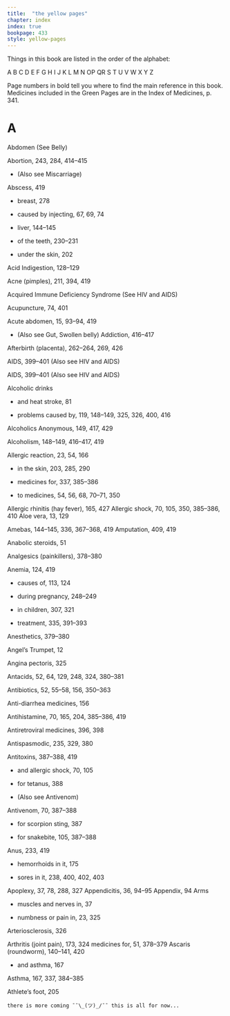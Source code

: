 ```yaml
---
title:  "the yellow pages"
chapter: index
index: true
bookpage: 433
style: yellow-pages
---
```


Things in this book are listed in the order of the alphabet:

A B C D E F G H I J K L M N OP QR S T U V W X Y Z

Page numbers in bold tell you where to find the main reference in this book. Medicines included in the Green Pages are in the Index of Medicines, p. 341.


# A

Abdomen (See Belly)

Abortion, 243, 284, 414–415

  - (Also see Miscarriage)

Abscess, 419

  - breast, 278

  - caused by injecting, 67, 69, 74

  - liver, 144–145

  - of the teeth, 230–231

  - under the skin, 202

Acid Indigestion, 128–129

Acne (pimples), 211, 394, 419

Acquired Immune Deficiency Syndrome (See
HIV and AIDS)

Acupuncture, 74, 401

Acute abdomen, 15, 93–94, 419

  - (Also see Gut, Swollen belly) Addiction, 416–417

Afterbirth (placenta), 262–264, 269, 426

AIDS, 399–401 (Also see HIV and AIDS)

AIDS, 399–401 (Also see HIV and AIDS)

Alcoholic drinks

 - and heat stroke, 81

 - problems caused by, 119, 148–149, 325, 326,
400, 416

Alcoholics Anonymous, 149, 417, 429

Alcoholism, 148–149, 416–417, 419

Allergic reaction, 23, 54, 166

 - in the skin, 203, 285, 290

 - medicines for, 337, 385–386

 - to medicines, 54, 56, 68, 70–71, 350

Allergic rhinitis (hay fever), 165, 427 Allergic shock, 70, 105, 350, 385–386, 410 Aloe vera, 13, 129


Amebas, 144–145, 336, 367–368, 419 Amputation, 409, 419

Anabolic steroids, 51

Analgesics (painkillers), 378–380

Anemia, 124, 419

  - causes of, 113, 124

  - during pregnancy, 248–249

  - in children, 307, 321

  - treatment, 335, 391–393

Anesthetics, 379–380

Angel’s Trumpet, 12

Angina pectoris, 325

Antacids, 52, 64, 129, 248, 324, 380–381

Antibiotics, 52, 55–58, 156, 350–363

Anti-diarrhea medicines, 156

Antihistamine, 70, 165, 204, 385–386, 419

Antiretroviral medicines, 396, 398

Antispasmodic, 235, 329, 380

Antitoxins, 387–388, 419

 - and allergic shock, 70, 105

 - for tetanus, 388

 - (Also see Antivenom)

Antivenom, 70, 387–388

 - for scorpion sting, 387

 - for snakebite, 105, 387–388

Anus, 233, 419

 - hemorrhoids in it, 175

 - sores in it, 238, 400, 402, 403

Apoplexy, 37, 78, 288, 327 Appendicitis, 36, 94–95 Appendix, 94
Arms

 - muscles and nerves in, 37

  - numbness or pain in, 23, 325

Arteriosclerosis, 326

Arthritis (joint pain), 173, 324
medicines for, 51, 378–379 Ascaris (roundworm), 140–141, 420

 - and asthma, 167

Asthma, 167, 337, 384–385

Athlete’s foot, 205


```
there is more coming ¯¯\_(ツ)_/¯¯ this is all for now...
```
